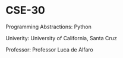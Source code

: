 # CSE-30
Programming Abstractions: Python

Univerity: University of California, Santa Cruz

Professor: Professor Luca de Alfaro
